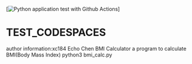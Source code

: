 [![Python application test with Github Actions](https://github.com/nogibjj/TEST_CODESPACES/actions/workflows/main.yml/badge.svg)]

# TEST_CODESPACES
author information:xc184 Echo Chen
BMI Calculator a program to calculate BMI(Body Mass Index)
python3 bmi_calc.py
